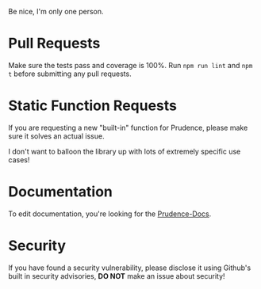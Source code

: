 Be nice, I'm only one person.

# Pull Requests

Make sure the tests pass and coverage is 100%. Run ``npm run lint`` and ``npm t`` before submitting
any pull requests.

# Static Function Requests

If you are requesting a new "built-in" function for Prudence, please make sure it solves an actual issue.

I don't want to balloon the library up with lots of extremely specific use cases!

# Documentation

To edit documentation, you're looking for the [Prudence-Docs](https://github.com/zkldi/prudence-docs).

# Security

If you have found a security vulnerability, please disclose it using Github's built in security advisories,
**DO NOT** make an issue about security!
